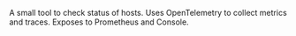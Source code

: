 A small tool to check status of hosts.
Uses OpenTelemetry to collect metrics and traces.
Exposes to Prometheus and Console.